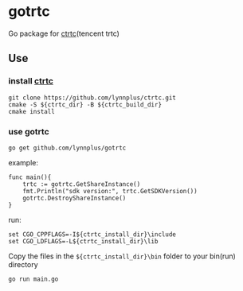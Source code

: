 # gotrtc
Go package for [ctrtc](https://github.com/lynnplus/ctrtc)(tencent trtc)

## Use

### install [ctrtc](https://github.com/lynnplus/ctrtc)

```
git clone https://github.com/lynnplus/ctrtc.git
cmake -S ${ctrtc_dir} -B ${ctrtc_build_dir}
cmake install
```

### use gotrtc
`go get github.com/lynnplus/gotrtc`

example:

```
func main(){
    trtc := gotrtc.GetShareInstance()
    fmt.Println("sdk version:", trtc.GetSDKVersion())
    gotrtc.DestroyShareInstance()
}

```

run:
```
set CGO_CPPFLAGS=-I${ctrtc_install_dir}\include
set CGO_LDFLAGS=-L${ctrtc_install_dir}\lib
```

Copy the files in the `${ctrtc_install_dir}\bin` folder to your bin(run) directory

`go run main.go`
